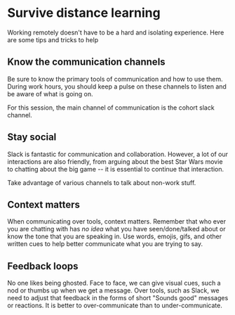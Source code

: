 # Survive distance learning

Working remotely doesn't have to be a hard and isolating experience. Here are some tips and tricks to help

## Know the communication channels

Be sure to know the primary tools of communication and how to use them. During work hours, you should keep a pulse on these channels to listen and be aware of what is going on.

For this session, the main channel of communication is the cohort slack channel.

## Stay social

Slack is fantastic for communication and collaboration. However, a lot of our interactions are also friendly, from arguing about the best Star Wars movie to chatting about the big game -- it is essential to continue that interaction.

Take advantage of various channels to talk about non-work stuff.

## Context matters

When communicating over tools, context matters. Remember that who ever you are chatting with has _no idea_ what you have seen/done/talked about or know the tone that you are speaking in. Use words, emojis, gifs, and other written cues to help better communicate what you are trying to say.

## Feedback loops

No one likes being ghosted. Face to face, we can give visual cues, such a nod or thumbs up when we get a message. Over tools, such as Slack, we need to adjust that feedback in the forms of short
"Sounds good" messages or reactions. It is better to over-communicate than to under-communicate.
